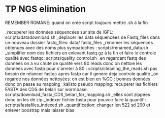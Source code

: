 # TP NGS elimination

REMEMBER ROMANE: quand on crée script toujours mettre .sh à la fin

_recuperer les données séquencées sur site de IGFL: scripts/datadownload.sh
_déplacer les data séquencées de Fastq_files dans un nouveau dossier fastq_files: data/ fastq_files 
_renomer les séquences obtenues avec des noms plus sympatoches : scripts/renamed_data.sh
_simplifier nom des fichiers en enlevant fastq.gz à la fin et faire le controle qualité avec fastqc: scripts/quality_control.sh
_en regardant fastq des données on a vu chute de qualité vers 80 reads donc on nettoie les données avec fastp pour s'arreter à 80 : scripts/cleaning_the_reads.sh
pas besoin de relancer fastqc apres fastp car il genere deja controle qualite
_on regarde nos données nettoyées: on est bien en %GC : bonnes données donc on passe au mapping
_kalisto pseudo mapping: recuperer les fichiers FASTA des CDS de belari sur wormbase: scripts/download_fasta_CDS_belari_for_mapping.sh
_elles sont zippées donc on les dé zip 
_indexer fichier fasta pour pouvoir faire la quantif : scripts/fastafiles_indexed.sh
_quantification: changer len 522 sd 200 et enlever boostrap mais laisser bias 





